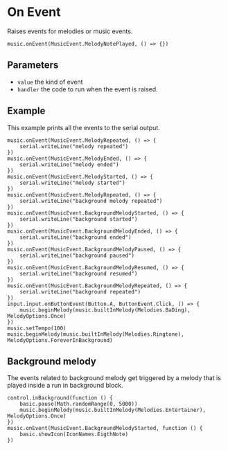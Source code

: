 # On Event

Raises events for melodies or music events.

```sig
music.onEvent(MusicEvent.MelodyNotePlayed, () => {})
```

## Parameters

* ``value`` the kind of event
* ``handler`` the code to run when the event is raised.

## Example

This example prints all the events to the serial output.

```blocks
music.onEvent(MusicEvent.MelodyRepeated, () => {
    serial.writeLine("melody repeated")
})
music.onEvent(MusicEvent.MelodyEnded, () => {
    serial.writeLine("melody ended")
})
music.onEvent(MusicEvent.MelodyStarted, () => {
    serial.writeLine("melody started")
})
music.onEvent(MusicEvent.MelodyRepeated, () => {
    serial.writeLine("background melody repeated")
})
music.onEvent(MusicEvent.BackgroundMelodyStarted, () => {
    serial.writeLine("background started")
})
music.onEvent(MusicEvent.BackgroundMelodyEnded, () => {
    serial.writeLine("background ended")
})
music.onEvent(MusicEvent.BackgroundMelodyPaused, () => {
    serial.writeLine("background paused")
})
music.onEvent(MusicEvent.BackgroundMelodyResumed, () => {
    serial.writeLine("background resumed")
})
music.onEvent(MusicEvent.BackgroundMelodyRepeated, () => {
    serial.writeLine("background repeated")
})
input.input.onButtonEvent(Button.A, ButtonEvent.Click, () => {
    music.beginMelody(music.builtInMelody(Melodies.BaDing), MelodyOptions.Once)
})
music.setTempo(100)
music.beginMelody(music.builtInMelody(Melodies.Ringtone), MelodyOptions.ForeverInBackground)
```

## Background melody

The events related to background melody get triggered by a melody that is played inside a run in background block.

```
control.inBackground(function () {
    basic.pause(Math.randomRange(0, 5000))
    music.beginMelody(music.builtInMelody(Melodies.Entertainer), MelodyOptions.Once)
})
music.onEvent(MusicEvent.BackgroundMelodyStarted, function () {
    basic.showIcon(IconNames.EigthNote)
})
```
